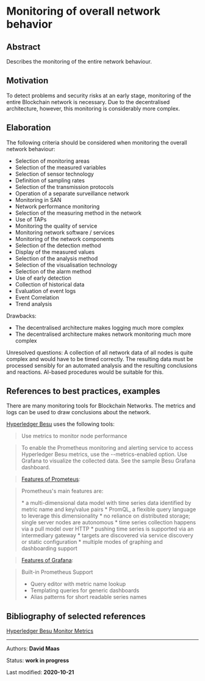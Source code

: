 # Monitoring of overall network behavior

## Abstract
Describes the monitoring of the entire network behaviour.

## Motivation
To detect problems and security risks at an early stage, monitoring of the entire Blockchain network is necessary. Due to the decentralised architecture, however, this monitoring is considerably more complex.

## Elaboration
The following criteria should be considered when monitoring the overall network behaviour: 

* Selection of monitoring areas
* Selection of the measured variables
* Selection of sensor technology
* Definition of sampling rates
* Selection of the transmission protocols
* Operation of a separate surveillance network
* Monitoring in SAN
* Network performance monitoring
* Selection of the measuring method in the network
* Use of TAPs
* Monitoring the quality of service
* Monitoring network software / services
* Monitoring of the network components
* Selection of the detection method
* Display of the measured values
* Selection of the analysis method
* Selection of the visualisation technology
* Selection of the alarm method
* Use of early detection 
* Collection of historical data
* Evaluation of event logs
* Event Correlation
* Trend analysis

Drawbacks:

* The decentralised architecture makes logging much more complex
* The decentralised architecture makes network monitoring much more complex

Unresolved questions: 
A collection of all network data of all nodes is quite complex and would have to be timed correctly. The resulting data must be processed sensibly for an automated analysis and the resulting conclusions and reactions. AI-based procedures would be suitable for this.

## References to best practices, examples

There are many monitoring tools for Blockchain Networks. The metrics and logs can be used to draw conclusions about the network. 

[Hyperledger Besu](https://besu.hyperledger.org/en/stable/HowTo/Monitor/Metrics/) uses the following tools: 

>Use metrics to monitor node performance

>To enable the Prometheus monitoring and alerting service to access Hyperledger Besu metrics, use the --metrics-enabled option. Use Grafana to visualize the collected data. See the sample Besu Grafana dashboard.

>[Features of Prometeus](https://prometheus.io/docs/introduction/overview/):

>Prometheus's main features are:
>
>\* a multi-dimensional data model with time series data identified by metric name and key/value pairs
>\* PromQL, a flexible query language to leverage this dimensionality
>\* no reliance on distributed storage; single server nodes are autonomous
>\* time series collection happens via a pull model over HTTP
>\* pushing time series is supported via an intermediary gateway
>\* targets are discovered via service discovery or static configuration
>\* multiple modes of graphing and dashboarding support

>[Features of Grafana](https://grafana.com/grafana/):

>Built-in Prometheus Support
>
>* Query editor with metric name lookup
>* Templating queries for generic dashboards
>* Alias patterns for short readable series names

## Bibliography of selected references
[Hyperledger Besu Monitor Metrics](https://besu.hyperledger.org/en/stable/HowTo/Monitor/Metrics/)

***

Authors: **David Maas**

Status:  **work in progress**

Last modified: **2020-10-21**
